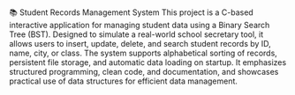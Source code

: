📚 Student Records Management System
This project is a C-based interactive application for managing student data using a Binary Search Tree (BST). Designed to simulate a real-world school secretary tool, it allows users to insert, update, delete, and search student records by ID, name, city, or class. The system supports alphabetical sorting of records, persistent file storage, and automatic data loading on startup. It emphasizes structured programming, clean code, and documentation, and showcases practical use of data structures for efficient data management.
